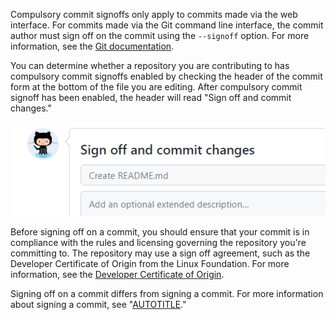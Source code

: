 Compulsory commit signoffs only apply to commits made via the web interface. For commits made via the Git command line interface, the commit author must sign off on the commit using the `--signoff` option. For more information, see the [Git documentation](https://git-scm.com/docs/git-commit).


You can determine whether a repository you are contributing to has compulsory commit signoffs enabled by checking the header of the commit form at the bottom of the file you are editing. After compulsory commit signoff has been enabled, the header will read "Sign off and commit changes."

![Screenshot of commit commit form with compulsory signoff enabled](/assets/images/help/commits/commit-form-with-signoff-enabled.png)

Before signing off on a commit, you should ensure that your commit is in compliance with the rules and licensing governing the repository you're committing to. The repository may use a sign off agreement, such as the Developer Certificate of Origin from the Linux Foundation. For more information, see the [Developer Certificate of Origin](https://developercertificate.org/).

Signing off on a commit differs from signing a commit. For more information about signing a commit, see "[AUTOTITLE](/authentication/managing-commit-signature-verification/about-commit-signature-verification)."
